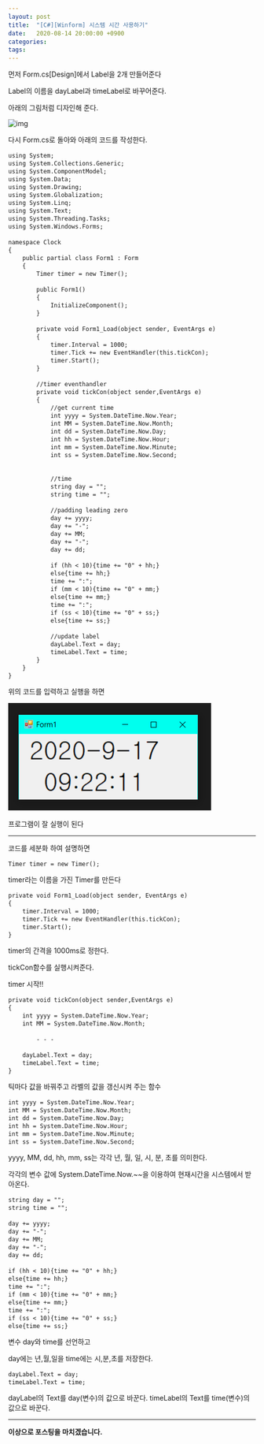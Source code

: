 ```yaml
---
layout: post
title:  "[C#][Winform] 시스템 시간 사용하기"
date:   2020-08-14 20:00:00 +0900
categories: 
tags: 
---
```

먼저 Form.cs[Design]에서 Label을 2개 만들어준다

 

Label의 이름을 dayLabel과 timeLabel로 바꾸어준다.

 

아래의 그림처럼 디자인해 준다.



![img](https://KimJihun-1315.github.io/assets/img/posting/2020-09-21-4th_post_img01.png)



 

다시 Form.cs로 돌아와 아래의 코드를 작성한다.

```
using System;
using System.Collections.Generic;
using System.ComponentModel;
using System.Data;
using System.Drawing;
using System.Globalization;
using System.Linq;
using System.Text;
using System.Threading.Tasks;
using System.Windows.Forms;

namespace Clock
{
    public partial class Form1 : Form
    {
        Timer timer = new Timer();
        
        public Form1()
        {
            InitializeComponent();
        }

        private void Form1_Load(object sender, EventArgs e)
        {
            timer.Interval = 1000;
            timer.Tick += new EventHandler(this.tickCon);
            timer.Start();
        }

        //timer eventhandler
        private void tickCon(object sender,EventArgs e)
        {
            //get current time
            int yyyy = System.DateTime.Now.Year;
            int MM = System.DateTime.Now.Month;
            int dd = System.DateTime.Now.Day;
            int hh = System.DateTime.Now.Hour;
            int mm = System.DateTime.Now.Minute;
            int ss = System.DateTime.Now.Second;


            //time
            string day = "";
            string time = "";

            //padding leading zero
            day += yyyy;
            day += "-";
            day += MM;
            day += "-";
            day += dd;
            
            if (hh < 10){time += "0" + hh;}
            else{time += hh;}
            time += ":";
            if (mm < 10){time += "0" + mm;}
            else{time += mm;}
            time += ":";
            if (ss < 10){time += "0" + ss;}
            else{time += ss;}

            //update label
            dayLabel.Text = day;
            timeLabel.Text = time;
        }
    }
}
```

위의 코드를 입력하고 실행을 하면 



![img](assets\img\posting\2020-09-21-4th_post_img02.png)



프로그램이 잘 실행이 된다

 

 

------

코드를 세분화 하여 설명하면 

```
Timer timer = new Timer();
```

timer라는 이름을 가진 Timer를 만든다

 

```
private void Form1_Load(object sender, EventArgs e)
{
	timer.Interval = 1000;
	timer.Tick += new EventHandler(this.tickCon);
	timer.Start();
}
```

timer의 간격을 1000ms로 정한다.

tickCon함수를 실행시켜준다.

timer 시작!!

 

```
private void tickCon(object sender,EventArgs e)
{
	int yyyy = System.DateTime.Now.Year;
	int MM = System.DateTime.Now.Month;
	
    	- - -
    
	dayLabel.Text = day;
	timeLabel.Text = time;
}
```

틱마다 값을 바꿔주고 라벨의 값을 갱신시켜 주는 함수

 

```
int yyyy = System.DateTime.Now.Year;
int MM = System.DateTime.Now.Month;
int dd = System.DateTime.Now.Day;
int hh = System.DateTime.Now.Hour;
int mm = System.DateTime.Now.Minute;
int ss = System.DateTime.Now.Second;
```

yyyy, MM, dd, hh, mm, ss는 각각 년, 월, 일, 시, 분, 초를 의미한다.

각각의 변수 값에 System.DateTime.Now.~~을 이용하여 현재시간을 시스템에서 받아온다.

 

```
string day = "";
string time = "";

day += yyyy;
day += "-";
day += MM;
day += "-";
day += dd;
            
if (hh < 10){time += "0" + hh;}
else{time += hh;}
time += ":";
if (mm < 10){time += "0" + mm;}
else{time += mm;}
time += ":";
if (ss < 10){time += "0" + ss;}
else{time += ss;}
```

변수 day와 time를 선언하고 

day에는 년,월,일을 time에는 시,분,초를 저장한다.

 

```
dayLabel.Text = day;
timeLabel.Text = time;
```

dayLabel의 Text를 day(변수)의 값으로 바꾼다. 
timeLabel의 Text를 time(변수)의 값으로 바꾼다.



---

**이상으로 포스팅을 마치겠습니다.**